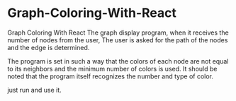 # Graph-Coloring-With-React
Graph Coloring With React 
The graph display program, when it receives the number of nodes from the user,
The user is asked for the path of the nodes and the edge is determined.

The program is set in such a way that the colors of each node are not equal to its neighbors and the minimum number of colors is used.
It should be noted that the program itself recognizes the number and type of color.


just run and use it.
